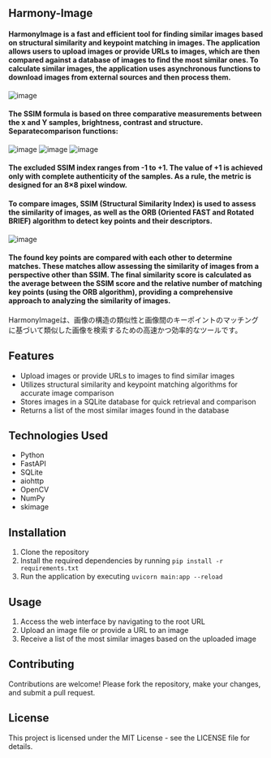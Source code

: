 ## Harmony-Image

#### HarmonyImage is a fast and efficient tool for finding similar images based on structural similarity and keypoint matching in images. The application allows users to upload images or provide URLs to images, which are then compared against a database of images to find the most similar ones. To calculate similar images, the application uses asynchronous functions to download images from external sources and then process them.
![image](https://wikimedia.org/api/rest_v1/media/math/render/svg/4203f29f732e5cdc9d8a95907ef6d8e12f08ca09)
#### The SSIM formula is based on three comparative measurements between the x and Y samples, brightness, contrast and structure. Separatecomparison functions:
![image](https://wikimedia.org/api/rest_v1/media/math/render/svg/96b4f1c3840c3707a93197798dcbfbfff24fa92b)
![image](https://wikimedia.org/api/rest_v1/media/math/render/svg/fcda97086476fa420b3b06568a0d202980a600d0)
![image](https://wikimedia.org/api/rest_v1/media/math/render/svg/1aebd62ba5b7e6ae47780ccfa659333f078d6eac)
#### The excluded SSIM index ranges from -1 to +1. The value of +1 is achieved only with complete authenticity of the samples. As a rule, the metric is designed for an 8×8 pixel window.
#### To compare images, SSIM (Structural Similarity Index) is used to assess the similarity of images, as well as the ORB (Oriented FAST and Rotated BRIEF) algorithm to detect key points and their descriptors.
![image](https://i.stack.imgur.com/spSvt.png)
#### The found key points are compared with each other to determine matches. These matches allow assessing the similarity of images from a perspective other than SSIM. The final similarity score is calculated as the average between the SSIM score and the relative number of matching key points (using the ORB algorithm), providing a comprehensive approach to analyzing the similarity of images.
HarmonyImageは、画像の構造の類似性と画像間のキーポイントのマッチングに基づいて類似した画像を検索するための高速かつ効率的なツールです。

## Features
- Upload images or provide URLs to images to find similar images
- Utilizes structural similarity and keypoint matching algorithms for accurate image comparison
- Stores images in a SQLite database for quick retrieval and comparison
- Returns a list of the most similar images found in the database

## Technologies Used
- Python
- FastAPI
- SQLite
- aiohttp
- OpenCV
- NumPy
- skimage

## Installation
1. Clone the repository
2. Install the required dependencies by running `pip install -r requirements.txt`
3. Run the application by executing `uvicorn main:app --reload`

## Usage
1. Access the web interface by navigating to the root URL
2. Upload an image file or provide a URL to an image
3. Receive a list of the most similar images based on the uploaded image

## Contributing
Contributions are welcome! Please fork the repository, make your changes, and submit a pull request.

## License
This project is licensed under the MIT License - see the LICENSE file for details.
